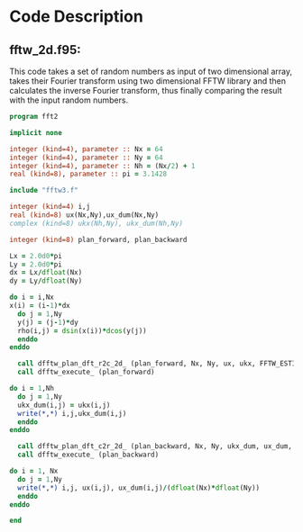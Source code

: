 # Code Description

## fftw_2d.f95: 

This code takes a set of random numbers as input of two dimensional array, takes their Fourier transform using two dimensional FFTW library and then calculates the inverse Fourier transform, thus finally comparing the result with the input random numbers.

```fortran
program fft2

implicit none

integer (kind=4), parameter :: Nx = 64
integer (kind=4), parameter :: Ny = 64
integer (kind=4), parameter :: Nh = (Nx/2) + 1
real (kind=8), parameter :: pi = 3.1428

include "fftw3.f"

integer (kind=4) i,j
real (kind=8) ux(Nx,Ny),ux_dum(Nx,Ny)
complex (kind=8) ukx(Nh,Ny), ukx_dum(Nh,Ny)

integer (kind=8) plan_forward, plan_backward

Lx = 2.0d0*pi
Ly = 2.0d0*pi
dx = Lx/dfloat(Nx)
dy = Ly/dfloat(Ny)

do i = i,Nx
x(i) = (i-1)*dx
  do j = 1,Ny
  y(j) = (j-1)*dy
  rho(i,j) = dsin(x(i))*dcos(y(j))
  enddo
enddo

  call dfftw_plan_dft_r2c_2d_ (plan_forward, Nx, Ny, ux, ukx, FFTW_ESTIMATE)
  call dfftw_execute_ (plan_forward)

do i = 1,Nh
  do j = 1,Ny
  ukx_dum(i,j) = ukx(i,j)
  write(*,*) i,j,ukx_dum(i,j)
  enddo
enddo

  call dfftw_plan_dft_c2r_2d_ (plan_backward, Nx, Ny, ukx_dum, ux_dum, FFTW_ESTIMATE)
  call dfftw_execute_ (plan_backward)

do i = 1, Nx
  do j = 1,Ny
  write(*,*) i,j, ux(i,j), ux_dum(i,j)/(dfloat(Nx)*dfloat(Ny))
  enddo
enddo

end

```
